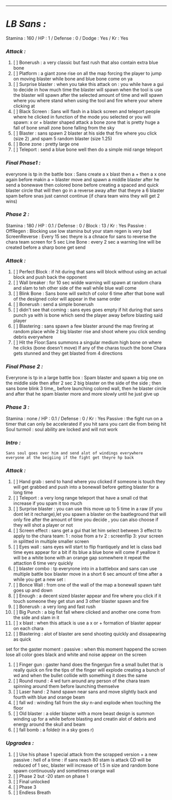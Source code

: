 __________________________________________________________________________
# ***LB Sans :***
Stamina : 160 / HP : 1 / Defense : 0 / Dodge : Yes / Kr : Yes
### ***Attack :***
1. [ ] Bonerush : a very classic but fast rush that also contain extra blue bone
2. [ ] Platform : a giant zone rise on all the map forcing the player to jump on moving blaster while bone and blue bone come on ya
3. [ ] Surprise blaster : when you take this attack on : you while have a gui to decide in how much time the blaster will spawn when the tool is use the blaster will spawn after the selected amount of time and will spawn where you where stand when using the tool and fire where your where clicking at 
4. [ ] Black Screen : Sans will flash in a black screen and teleport people where he clicked in function of the mode you selected or you will spawn:
       x or + blaster shaped attack
       a bone zone that is pretty huge
       a fall of bone
       small zone bone falling from the sky
5. [ ] Blaster : sans spawn 2 blaster at his side that fire where you click (size 2) ,and spam 5 random blaster (size 1.25)
6. [ ] Bone zone : pretty large one
7. [ ] Teleport : send a blue bone well then do a simple mid range teleport

### ***Final Phase1 :***
everyrone is tp in the battle box :
	Sans create a x blast then a + then a x one again  before makin a = blaster move and spawn a middle blaster after he send a bonewave then colored bone before creating a spaced and quick blaster circle that will then go in a reverse away after that theyre a 6 blaster spam before snas just cannot continue (if chara team wins they will get 2 wins)

### ***Phase 2 :***
Stamina : 180 / HP : 0.1 / Defense : 0 / Block : 13 / Kr : Yes
Passive :
	OffRegen : Blocking  use low stamina but your stam regen is very bad 
	ScreenReverse : Every 15 sec theyre is a chnace for sans to reverse the chara team screen for 5 sec
	Line Bone : every 2 sec a warning line will be created before a sharp bone get send
### ***Attack :***
1. [ ] Perfect Block : if hit during that sans will block without using an actual block and push back the opponent
2. [ ] Wall breaker : for 10 sec widde warning will spawn at random chara and slam to teh other side of the wall while blue wall come
3. [ ] Blink Bone : Sans bone will switch of color 6 time after that bone wall of the designed color will appear in the same order
4. [ ] Bonerush : send a simple bonerush 
5. [ ] didn't see that coming : sans eyes goes empty if hit during that sans punch ya with is bone which send the player away before blasting said player
6. [ ] Blastering : sans spawn a few blaster around the map firering at random place while 2 big blaster rise and shoot where you click sending debris everywhere
7. [ ] Hit the Floor:Sans summons a singular medium high bone on where he clicks (bone doesn't move) If any of the charas touch the bone Chara gets stunned and they get blasted from 4 directions 

### ***Final Phase 2 :***
Everyrone is tp in a large battle box :
	Spam blaster and spawn a big one on the middle side  then after 2 sec 2 big blaster on the side of the side ; then sans bone blink 3 time,, before launching colored wall, then he blaster circle and after that he spam blaster more and more slowly until he just give up


### ***Phase 3 :***
Stamina : none / HP : 0.1 / Defense : 0  / Kr : Yes
Passive :
	the fight run on a timer that can only be accelerated if you hit sans 
	you cant die from being hit 
	Soul turmoil : soul ability are locked and will not work
### ***Intro :***
	Sans soul goes over him and send alot of windings everywhere
	everyone at the beigiing if the fight get theyre hp back
### ***Attack :***
1. [ ] Hand grab : send to hand where you clicked if someone is touch they will get grabbed and push into a bonewall before getting blaster for a long time 
2. [ ] Teleport :  a very long range teleport that have a small cd that increase if you spam it too much
3. [ ] Surprise blaster : you can use this move up to 5 time in a raw (if you dont let it recharge),let you spawn a blaster on the baatleground that will only fire after the amount of time you decide , you can also choose if they will shot a player or not
4. [ ] Screen effect : sans get a gui that let him select between 3 effect to apply to the chara team:
       1 : noise from a tv 
       2 : screenflip 
       3: your screen in splitted in multiple smaller screen
5. [ ] Eyes wall : sans eyes will start to flip frantiquely and let is class bad time eyes appear for a bit if its blue a blue bone will come if yeallow it will be a white bone with an orange gap somewhere it repeat the attaction 6 time very quickly
6. [ ] blaster combo : tp everyrone into in a battlebox and sans can use multiple battle box blaster move in a short 6 sec amount of time
after a while you get a new set : 
1. [ ] Bonce Wall : from one of the wall of the map a bonewall spawn taht goes up and down
2. [ ] Enough : a decent sized blaster appear and fire where you click if it touch someone  they get stun and 3 other blaster spawn and fire
3. [ ] Bonerush : a very long and fast rush 
4. [ ] Big Punch : a big fist fall where clicked and another one come from the side and slam in it
5. [ ] x blast : when this attack is use a  x or + formation of blaster appear on each chara
6. [ ] Blastering : alot of blaster are send shooting quickly and dissapearing as quick

set for the gaster moment :
passive : when this moment happend the screen lose all color goes black and white and noise appear on the screen
1. [ ] Finger gun : gaster hand does the fingergun fire a small bullet that is really quick on fire the tips of the finger will explode creating a bunch of wd and when the bullet collide with something it does the same
2. [ ] Round round : 4 wd turn around any person of the chara team spinning around them before launching themselve 
3. [ ] Laser hand : 2 hand spawn near sans and move slightly back and fourth with blue and orange beam
4. [ ] fall wd : winding fall from the sky n-and explode when touching the floor
5. [ ] Old blaster : a older blaster with a more beast design is summon winding up for a while before blasting and creatin alot of debris and energy around the skull and beam
6. [ ] fall bomb : a folde(r in a sky goes r)
### ***Upgrades :***
1. [ ]  Use his phase 1 special attack from the scrapped version + a new passive :
       hell of a time : if sans reach 80 stam is attack CD will be reduced of 1 sec, blaster will increase of 1.5 in size and random bone spawn continuously and sometimes orange wall
2. [ ] Phase 2 but -20 stam on phase 1
3. [ ] Final unlocked 
4. [ ] Phase 3
5. [ ] Endless Breath